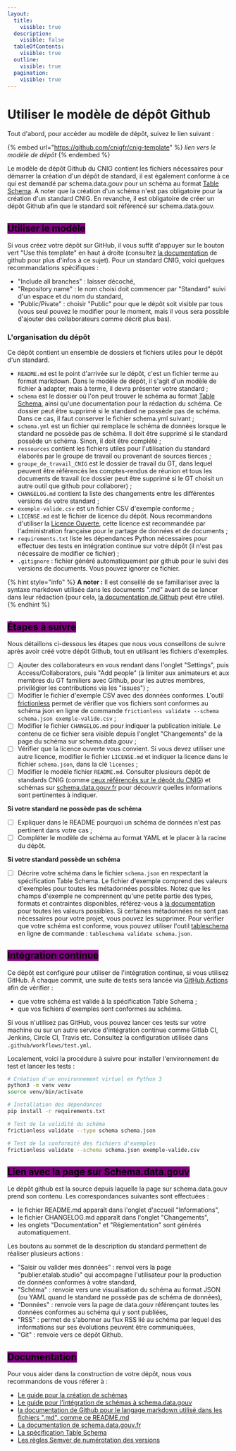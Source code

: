 ```yaml
---
layout:
  title:
    visible: true
  description:
    visible: false
  tableOfContents:
    visible: true
  outline:
    visible: true
  pagination:
    visible: true
---
```


# Utiliser le modèle de dépôt Github

Tout d'abord, pour accéder au modèle de dépôt, suivez le lien suivant :&#x20;

{% embed url="https://github.com/cnigfr/cnig-template" %}
_lien vers le modèle de dépôt_
{% endembed %}

Le modèle de dépôt Github du CNIG contient les fichiers nécessaires pour démarrer la création d'un dépôt de standard, il est également conforme à ce qui est demandé par schema.data.gouv pour un schéma au format [Table Schema](https://specs.frictionlessdata.io/table-schema/). A noter que la création d'un schéma n'est pas obligatoire pour la création d'un standard CNIG. En revanche, il est obligatoire de créer un dépôt Github afin que le standard soit référencé sur schema.data.gouv.

## <mark style="background-color:purple;">Utiliser le modèle</mark>

Si vous créez votre dépôt sur GitHub, il vous suffit d'appuyer sur le bouton vert "Use this template" en haut à droite (consultez [la documentation](https://docs.github.com/fr/repositories/creating-and-managing-repositories/creating-a-repository-from-a-template) de github pour plus d'infos à ce sujet). Pour un standard CNIG, voici quelques recommandations spécifiques :

* "Include all branches" : laisser décoché,
* "Repository name" : le nom choisi doit commencer par "Standard" suivi d'un espace et du nom du standard,
* "Public/Pivate" : choisir "Public" pour que le dépôt soit visible par tous (vous seul pouvez le modifier pour le moment, mais il vous sera possible d'ajouter des collaborateurs comme décrit plus bas).

### L'organisation du dépôt

Ce dépôt contient un ensemble de dossiers et fichiers utiles pour le dépôt d'un standard.

* `README.md` est le point d'arrivée sur le dépôt, c'est un fichier terme au format markdown. Dans le modèle de dépôt, il s'agit d'un modèle de fichier à adapter, mais à terme, il devra présenter votre standard ;
* `schema` est le dossier où l'on peut trouver le schéma au format [Table Schema](https://specs.frictionlessdata.io/table-schema/), ainsi qu'une documentation pour la rédaction du schéma. Ce dossier peut être supprimé si le standard ne possède pas de schéma. Dans ce cas, il faut conserver le fichier schema.yml suivant ;
* `schema.yml` est un fichier qui remplace le schéma de données lorsque le standard ne possède pas de schéma. Il doit être supprimé si le standard possède un schéma. Sinon, il doit être complété ;
* `ressources` contient les fichiers utiles pour l'utilisation du standard élaborés par le groupe de travail ou provenant de sources tierces ;
* `groupe_de_travail_CNIG` est le dossier de travail du GT, dans lequel peuvent être référencés les comptes-rendus de réunion et tous les documents de travail (ce dossier peut être supprimé si le GT choisit un autre outil que github pour collaborer) ;
* `CHANGELOG.md` contient la liste des changements entre les différentes versions de votre standard ;
* `exemple-valide.csv` est un fichier CSV d'exemple conforme ;
* `LICENSE.md` est le fichier de licence du dépôt. Nous recommandons d'utiliser la [Licence Ouverte](https://www.etalab.gouv.fr/licence-ouverte-open-licence), cette licence est recommandée par l'administration française pour le partage de données et de documents ;
* `requirements.txt` liste les dépendances Python nécessaires pour effectuer des tests en intégration continue sur votre dépôt (il n'est pas nécessaire de modifier ce fichier) ;
* `.gitignore` : fichier généré automatiquement par github pour le suivi des versions de documents. Vous pouvez ignorer ce fichier.

{% hint style="info" %}
**A noter :** Il est conseillé de se familiariser avec la syntaxe markdown utilisée dans les documents ".md" avant de se lancer dans leur rédaction (pour cela, [la documentation de Github](https://docs.github.com/fr/get-started/writing-on-github/getting-started-with-writing-and-formatting-on-github/basic-writing-and-formatting-syntax) peut être utile).
{% endhint %}

## <mark style="background-color:purple;">Étapes à suivre</mark>

Nous détaillons ci-dessous les étapes que nous vous conseillons de suivre après avoir créé votre dépôt Github, tout en utilisant les fichiers d'exemples.

* [ ] Ajouter des collaborateurs en vous rendant dans l'onglet "Settings", puis Access/Collaborators, puis "Add people" (à limiter aux animateurs et aux membres du GT familiers avec Github, pour les autres membres, privilégier les contributions via les "issues") ;
* [ ] Modifier le fichier d'exemple CSV avec des données conformes. L'outil [frictionless](https://pypi.org/project/frictionless/) permet de vérifier que vos fichiers sont conformes au schéma json en ligne de commande `frictionless validate --schema schema.json exemple-valide.csv` ;
* [ ] Modifier le fichier `CHANGELOG.md` pour indiquer la publication initiale. Le contenu de ce fichier sera visible depuis l'onglet "Changements" de la page du schéma sur schema.data.gouv ;
* [ ] Vérifier que la licence ouverte vous convient. Si vous devez utiliser une autre licence, modifier le fichier `LICENSE.md` et indiquer la licence dans le fichier `schema.json`, dans la clé `licenses` ;
* [ ] Modifier le modèle fichier `README.md`. Consulter plusieurs dépôt de standards CNIG (comme [ceux référencés sur le dépôt du CNIG](https://github.com/cnigfr)) et schémas sur [schema.data.gouv.fr](https://schema.data.gouv.fr) pour découvrir quelles informations sont pertinentes à indiquer.

**Si votre standard ne possède pas de schéma**

* [ ] Expliquer dans le README pourquoi un schéma de données n'est pas pertinent dans votre cas ;
* [ ] Compléter le modèle de schéma au format YAML et le placer à la racine du dépôt.

**Si votre standard possède un schéma**

* [ ] Décrire votre schéma dans le fichier `schema.json` en respectant la spécification Table Schema. Le fichier d'exemple comprend des valeurs d'exemples pour toutes les métadonnées possibles. Notez que les champs d'exemple ne comprennent qu'une petite partie des types, formats et contraintes disponibles, référez-vous à [la documentation](https://specs.frictionlessdata.io/table-schema/#types-and-formats) pour toutes les valeurs possibles. Si certaines métadonnées ne sont pas nécessaires pour votre projet, vous pouvez les supprimer. Pour vérifier que votre schéma est conforme, vous pouvez utiliser l'outil [tableschema](https://pypi.org/project/tableschema/) en ligne de commande : `tableschema validate schema.json`.

## <mark style="background-color:purple;">Intégration continue</mark>

Ce dépôt est configuré pour utiliser de l'intégration continue, si vous utilisez GitHub. À chaque commit, une suite de tests sera lancée via [GitHub Actions](https://github.com/features/actions) afin de vérifier :

* que votre schéma est valide à la spécification Table Schema ;
* que vos fichiers d'exemples sont conformes au schéma.

Si vous n'utilisez pas GitHub, vous pouvez lancer ces tests sur votre machine ou sur un autre service d'intégration continue comme Gitlab CI, Jenkins, Circle CI, Travis etc. Consultez la configuration utilisée dans `.github/workflows/test.yml`.

Localement, voici la procédure à suivre pour installer l'environnement de test et lancer les tests :

```bash
# Création d'un environnement virtuel en Python 3
python3 -m venv venv
source venv/bin/activate

# Installation des dépendances
pip install -r requirements.txt

# Test de la validité du schéma
frictionless validate --type schema schema.json

# Test de la conformité des fichiers d'exemples
frictionless validate --schema schema.json exemple-valide.csv
```

## <mark style="background-color:purple;">Lien avec la page sur Schema.data.gouv</mark>

Le dépôt github est la source depuis laquelle la page sur schema.data.gouv prend son contenu. Les correspondances suivantes sont effectuées :

* le fichier README.md apparaît dans l'onglet d'accueil "Informations",
* le fichier CHANGELOG.md apparaît dans l'onglet "Changements",
* les onglets "Documentation" et "Réglementation" sont générés automatiquement.

Les boutons au sommet de la description du standard permettent de réaliser plusieurs actions :

* "Saisir ou valider mes données" : renvoi vers la page "publier.etalab.studio" qui accompagne l'utilisateur pour la production de données conformes à votre standard,
* "Schéma" : renvoie vers une visualisation du schéma au format JSON (ou YAML quand le standard ne possède pas de schéma de données),
* "Données" : renvoie vers la page de data.gouv référençant toutes les données conformes au schéma qui y sont publiées,
* "RSS" : permet de s'abonner au flux RSS lié au schéma par lequel des informations sur ses évolutions peuvent être communiquées,
* "Git" : renvoie vers ce dépôt Github.

## <mark style="background-color:purple;">Documentation</mark>

Pour vous aider dans la construction de votre dépôt, nous vous recommandons de vous référer à :

* [Le guide pour la création de schémas](https://guides.data.gouv.fr/guides-open-data/guide-qualite/maitriser-les-schemas-de-donnees/creer-un-schema-de-donnees)
* [Le guide pour l'intégration de schémas à schema.data.gouv](https://guides.data.gouv.fr/guides-open-data/guide-qualite/maitriser-les-schemas-de-donnees/integrer-un-schema-de-donnees-a-schema.data.gouv.fr)
* [la documentation de Github pour le langage markdown utilisé dans les fichiers ".md", comme ce README.md](https://docs.github.com/fr/get-started/writing-on-github/getting-started-with-writing-and-formatting-on-github/basic-writing-and-formatting-syntax)
* [La documentation de schema.data.gouv.fr](https://schema.data.gouv.fr/validation.html)
* [La spécification Table Schema](https://specs.frictionlessdata.io/table-schema/)
* [Les règles Semver de numérotation des versions](https://semver.org/lang/fr/)

